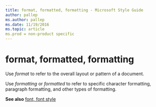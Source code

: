 ```yaml
---
title: format, formatted, formatting - Microsoft Style Guide
author: pallep
ms.author: pallep
ms.date: 11/19/2016
ms.topic: article
ms.prod = non-product specific
---
```


# format, formatted, formatting

Use *format* to refer to the overall layout or pattern of a document. 

Use *formatting* or *formatted* to refer to specific character formatting, paragraph formatting, and other types of formatting.

**See also** [font, font style](/style-guide/a-z-word-list-term-collections/f/font-font-style)
